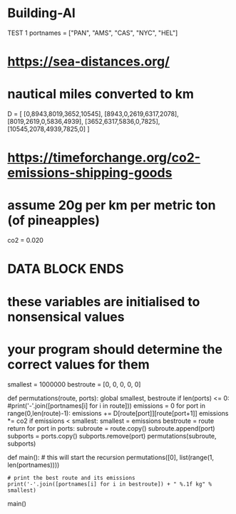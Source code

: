 # Building-AI
TEST 1
portnames = ["PAN", "AMS", "CAS", "NYC", "HEL"]

# https://sea-distances.org/
# nautical miles converted to km

D = [
        [0,8943,8019,3652,10545],
        [8943,0,2619,6317,2078],
        [8019,2619,0,5836,4939],
        [3652,6317,5836,0,7825],
        [10545,2078,4939,7825,0]
    ]

# https://timeforchange.org/co2-emissions-shipping-goods
# assume 20g per km per metric ton (of pineapples)

co2 = 0.020

# DATA BLOCK ENDS

# these variables are initialised to nonsensical values
# your program should determine the correct values for them
smallest = 1000000
bestroute = [0, 0, 0, 0, 0]

def permutations(route, ports):
    global smallest, bestroute
    if len(ports) <= 0:
        #print('-'.join([portnames[i] for i in route]))
        emissions = 0
        for port in range(0,len(route)-1):
            emissions += D[route[port]][route[port+1]]
        emissions *= co2
        if emissions < smallest:
            smallest = emissions
            bestroute = route
        return
    for port in ports:
        subroute = route.copy()
        subroute.append(port)
        subports = ports.copy()
        subports.remove(port)
        permutations(subroute, subports)

def main():
    # this will start the recursion 
    permutations([0], list(range(1, len(portnames))))

    # print the best route and its emissions
    print('-'.join([portnames[i] for i in bestroute]) + " %.1f kg" % smallest)

main()


